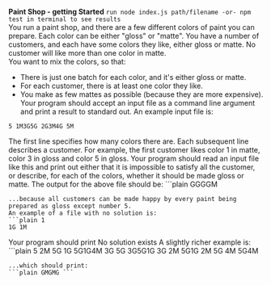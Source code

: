 **Paint Shop - getting Started**
`run node index.js path/filename -or- npm test in terminal to see results`
<br />
You run a paint shop, and there are a few different colors of paint you can prepare. Each color can be either "gloss" or "matte".
You have a number of customers, and each have some colors they like, either gloss or matte. No customer will like more than one color in matte.
<br />
You want to mix the colors, so that:
* There is just one batch for each color, and it's either gloss or matte.
* For each customer, there is at least one color they like.
* You make as few mattes as possible (because they are more expensive).
Your program should accept an input file as a command line argument and print a result to standard out. An example input file is:
```plain
5 1M3G5G 2G3M4G 5M
```
The first line specifies how many colors there are.
Each subsequent line describes a customer. For example, the first customer likes color 1 in matte, color 3 in gloss and color 5 in gloss.
Your program should read an input file like this and print out either that it is impossible to satisfy all the customer, or describe, for each of the colors, whether it should be made gloss or matte.
The output for the above file should be: ```plain
GGGGM
```
...because all customers can be made happy by every paint being prepared as gloss except number 5.
An example of a file with no solution is:
```plain 1
1G 1M
```
Your program should print No solution exists
A slightly richer example is: ```plain
5
2M
5G
1G 5G1G4M 3G
5G 3G5G1G 3G
2M 5G1G 2M
5G
4M 5G4M
```
...which should print:
```plain GMGMG ```
